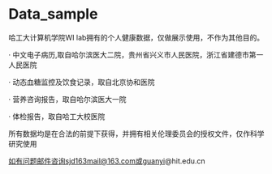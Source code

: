 # Data_sample
哈工大计算机学院WI lab拥有的个人健康数据，仅做展示使用，不作为其他目的。


· 中文电子病历,取自哈尔滨医大二院，贵州省兴义市人民医院，浙江省建德市第一人民医院

· 动态血糖监控及饮食记录，取自北京协和医院

· 营养咨询报告，取自哈尔滨医大一院

· 体检报告，取自哈工大校医院

所有数据均是在合法的前提下获得，并拥有相关伦理委员会的授权文件，仅作科学研究使用

如有问题邮件咨询sjd163mail@163.com或guanyi@hit.edu.cn

